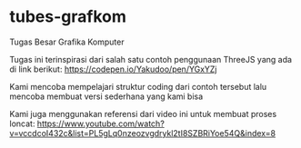 # tubes-grafkom
Tugas Besar Grafika Komputer

Tugas ini terinspirasi dari salah satu contoh penggunaan ThreeJS yang ada di link berikut:
https://codepen.io/Yakudoo/pen/YGxYZj

Kami mencoba mempelajari struktur coding dari contoh tersebut lalu mencoba membuat versi sederhana yang kami bisa

Kami juga menggunakan referensi dari video ini untuk membuat proses loncat:
https://www.youtube.com/watch?v=vccdcoI432c&list=PL5gLq0nzeozvgdrykl2tI8SZBRiYoe54Q&index=8
